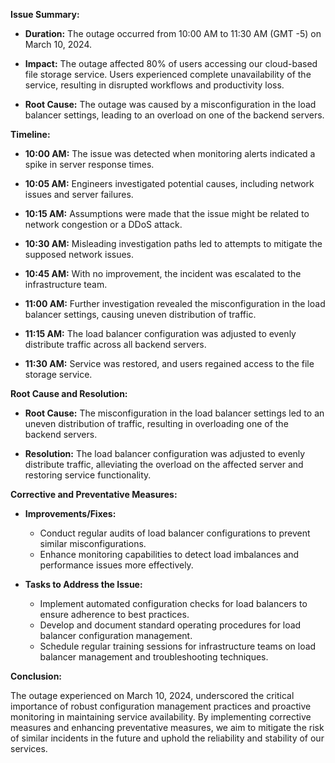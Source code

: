 **Issue Summary:**

- **Duration:** The outage occurred from 10:00 AM to 11:30 AM (GMT -5) on March 10, 2024.
- **Impact:** The outage affected 80% of users accessing our cloud-based file storage service. Users experienced complete unavailability of the service, resulting in disrupted workflows and productivity loss.

- **Root Cause:** The outage was caused by a misconfiguration in the load balancer settings, leading to an overload on one of the backend servers.

**Timeline:**

- **10:00 AM:** The issue was detected when monitoring alerts indicated a spike in server response times.

- **10:05 AM:** Engineers investigated potential causes, including network issues and server failures.

- **10:15 AM:** Assumptions were made that the issue might be related to network congestion or a DDoS attack.

- **10:30 AM:** Misleading investigation paths led to attempts to mitigate the supposed network issues.

- **10:45 AM:** With no improvement, the incident was escalated to the infrastructure team.

- **11:00 AM:** Further investigation revealed the misconfiguration in the load balancer settings, causing uneven distribution of traffic.

- **11:15 AM:** The load balancer configuration was adjusted to evenly distribute traffic across all backend servers.

- **11:30 AM:** Service was restored, and users regained access to the file storage service.

**Root Cause and Resolution:**

- **Root Cause:** The misconfiguration in the load balancer settings led to an uneven distribution of traffic, resulting in overloading one of the backend servers.

- **Resolution:** The load balancer configuration was adjusted to evenly distribute traffic, alleviating the overload on the affected server and restoring service functionality.

**Corrective and Preventative Measures:**

- **Improvements/Fixes:**

  - Conduct regular audits of load balancer configurations to prevent similar misconfigurations.
  - Enhance monitoring capabilities to detect load imbalances and performance issues more effectively.

- **Tasks to Address the Issue:**
  - Implement automated configuration checks for load balancers to ensure adherence to best practices.
  - Develop and document standard operating procedures for load balancer configuration management.
  - Schedule regular training sessions for infrastructure teams on load balancer management and troubleshooting techniques.

**Conclusion:**

The outage experienced on March 10, 2024, underscored the critical importance of robust configuration management practices and proactive monitoring in maintaining service availability. By implementing corrective measures and enhancing preventative measures, we aim to mitigate the risk of similar incidents in the future and uphold the reliability and stability of our services.
